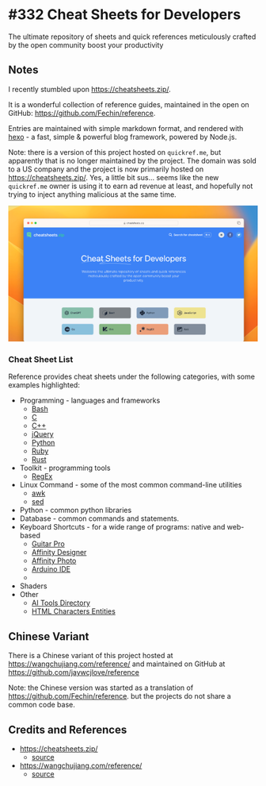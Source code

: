 # #332 Cheat Sheets for Developers

The ultimate repository of sheets and quick references meticulously crafted by the open community boost your productivity

## Notes

I recently stumbled upon <https://cheatsheets.zip/>.

It is a wonderful collection of reference guides, maintained in the open on GitHub: <https://github.com/Fechin/reference>.

Entries are maintained with simple markdown format, and rendered with
[hexo](https://github.com/hexojs/hexo) - a fast, simple & powerful blog framework, powered by Node.js.

Note: there is a version of this project hosted on `quickref.me`, but apparently that is no longer maintained by the project. The domain was sold to a US company and the project is now primarily hosted on <https://cheatsheets.zip/>. Yes, a little bit sus... seems like the new `quickref.me` owner is using it to earn ad revenue at least, and hopefully not trying to inject anything malicious at the same time.

[![preview](./assets/preview.png)](https://cheatsheets.zip/)

### Cheat Sheet List

Reference provides cheat sheets under the following categories, with some examples highlighted:

* Programming - languages and frameworks
    * [Bash](https://cheatsheets.zip/bash.html)
    * [C](https://cheatsheets.zip/c.html)
    * [C++](https://cheatsheets.zip/cpp.html)
    * [jQuery](https://cheatsheets.zip/jquery)
    * [Python](https://cheatsheets.zip/python.html)
    * [Ruby](https://cheatsheets.zip/ruby.html)
    * [Rust](https://cheatsheets.zip/rust.html)
* Toolkit - programming tools
    * [RegEx](https://cheatsheets.zip/regex.html)
* Linux Command - some of the most common command-line utilities
    * [awk](https://cheatsheets.zip/awk.html)
    * [sed](https://cheatsheets.zip/sed.html)
* Python - common python libraries
* Database - common commands and statements.
* Keyboard Shortcuts - for a wide range of programs: native and web-based
    * [Guitar Pro](https://cheatsheets.zip/guitar-pro.html)
    * [Affinity Designer](https://cheatsheets.zip/affinity-designer.html)
    * [Affinity Photo](https://cheatsheets.zip/affinity-photo.html)
    * [Arduino IDE](https://cheatsheets.zip/arduino.html)
    *
* Shaders
* Other
    * [AI Tools Directory](https://cheatsheets.zip/ai)
    * [HTML Characters Entities](https://cheatsheets.zip/html-char)

## Chinese Variant

There is a Chinese variant of this project hosted at
<https://wangchujiang.com/reference/>
and maintained on GitHub at <https://github.com/jaywcjlove/reference>

Note: the Chinese version was started as a translation of
<https://github.com/Fechin/reference>. but the projects
do not share a common code base.

## Credits and References

* <https://cheatsheets.zip/>
    * [source](https://github.com/Fechin/reference)
* <https://wangchujiang.com/reference/>
    * [source](https://github.com/jaywcjlove/reference)
